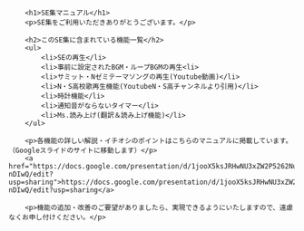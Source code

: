         <h1>SE集マニュアル</h1>
        <p>SE集をご利用いただきありがとうございます。</p>
        
        <h2>このSE集に含まれている機能一覧</h2>
        <ul>
            <li>SEの再生</li>
            <li>事前に設定されたBGM・ループBGMの再生<li>
            <li>サミット・Nゼミテーマソングの再生(Youtube動画)</li>
            <li>N・S高校歌再生機能(YoutubeN・S高チャンネルより引用)</li>
            <li>時計機能</li>
            <li>通知音がならないタイマー</li>
            <li>Ms.読み上げ(翻訳＆読み上げ機能)</li>
        </ul>
        
        <p>各機能の詳しい解説・イチオシのポイントはこちらのマニュアルに掲載しています。（Googleスライドのサイトに移動します）</p>
        <a href="https://docs.google.com/presentation/d/1jooX5ksJRHwNU3xZW2P5262NunKUeUPV4VHW9-nDIwQ/edit?usp=sharing">https://docs.google.com/presentation/d/1jooX5ksJRHwNU3xZW2P5262NunKUeUPV4VHW9-nDIwQ/edit?usp=sharing</a>
        
        <p>機能の追加・改善のご要望がありましたら、実現できるようにいたしますので、遠慮なくお申し付けください。</p>
        
